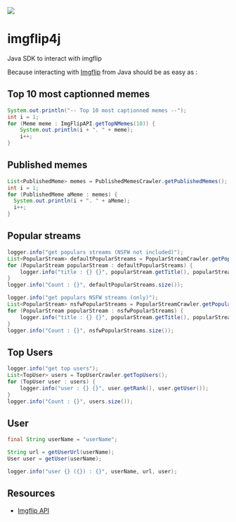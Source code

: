 [![](https://jitpack.io/v/adriens/imgflip4j.svg)](https://jitpack.io/#adriens/imgflip4j)

# imgflip4j

Java SDK to interact with imgflip

Because interacting with [Imgflip](https://imgflip.com/) from Java should be as easy as :

## Top 10 most captionned memes

```java
System.out.println("-- Top 10 most captionned memes --");
int i = 1;
for (Meme meme : ImgFlipAPI.getTopNMemes(10)) {
    System.out.println(i + ". " + meme);
    i++;
}
```

## Published memes

```java
List<PublishedMeme> memes = PublishedMemesCrawler.getPublishedMemes();
int i = 1;
for (PublishedMeme aMeme : memes) {
  System.out.println(i + ". " + aMeme);
  i++;
}
```

## Popular streams

```java
logger.info("get populars streams (NSFW not included)");
List<PopularStream> defaultPopularStreams = PopularStreamCrawler.getPopularStreams();
for (PopularStream popularStream : defaultPopularStreams) {
    logger.info("title : {} {}", popularStream.getTitle(), popularStream.getNSFW() ? "(NSFW)" : "");
}
logger.info("Count : {}", defaultPopularStreams.size());

logger.info("get populars NSFW streams (only)");
List<PopularStream> nsfwPopularStreams = PopularStreamCrawler.getPopularNSFWStreams();
for (PopularStream popularStream : nsfwPopularStreams) {
    logger.info("title : {} {}", popularStream.getTitle(), popularStream.getNSFW() ? "(NSFW)" : "");
}
logger.info("Count : {}", nsfwPopularStreams.size());
```

## Top Users

```java
logger.info("get top users");
List<TopUser> users = TopUserCrawler.getTopUsers();
for (TopUser user : users) {
    logger.info("user : {} {}", user.getRank(), user.getUser());
}
logger.info("Count : {}", users.size());
```

## User

```java
final String userName = "userName";

String url = getUserUrl(userName);
User user = getUser(userName);

logger.info("user {} ({}) : {}", userName, url, user);
```

## Resources

- [Imgflip API](https://imgflip.com/api)
